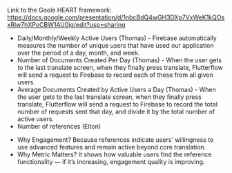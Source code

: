 Link to the Goole HEART framework: 
https://docs.google.com/presentation/d/1nbcBdQ4wGH3DXp7VxWeK1kQOsxRlw7hXPoCBW1AU0ig/edit?usp=sharing

* Daily/Monthly/Weekly Active Users (Thomas) - Firebase automatically measures the number of unique users that have used our application over the period of a day, month, and week.
* Number of Documents Created Per Day (Thomas) - When the user gets to the last translate screen, when they finally press translate, Flutterflow will send a request to Firebase to record each of these from all given users. 
* Average Documents Created by Active Users a Day (Thomas) - When the user gets to the last translate screen, when they finally press translate, Flutterflow will send a request to Firebase to record the total number of requests sent that day, and divide it by the total number of active users. 
* Number of references (Elton)
- Why Engagement? Because references indicate users’ willingness to use advanced features and remain active beyond core translation.
- Why Metric Matters? It shows how valuable users find the reference functionality — if it’s increasing, engagement quality is improving.